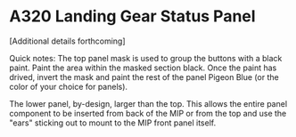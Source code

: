 # A320 Landing Gear Status Panel

[Additional details forthcoming]

Quick notes:
The top panel mask is used to group the buttons with a black paint. Paint the area within the masked section black. Once the paint has drived, invert the mask and paint the rest of the panel Pigeon Blue (or the color of your choice for panels).

The lower panel, by-design, larger than the top. This allows the entire panel component to be inserted from back of the MIP or from the top and use the "ears" sticking out to mount to the MIP front panel itself.
